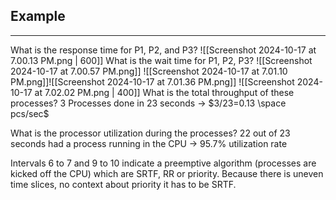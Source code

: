 ## Example
____
What is the response time for P1, P2, and P3?
![[Screenshot 2024-10-17 at 7.00.13 PM.png | 600]] 
What is the wait time for P1, P2, P3?
![[Screenshot 2024-10-17 at 7.00.57 PM.png]]
![[Screenshot 2024-10-17 at 7.01.10 PM.png]]![[Screenshot 2024-10-17 at 7.01.36 PM.png]]
![[Screenshot 2024-10-17 at 7.02.02 PM.png | 400]]
What is the total throughput of these processes?
3 Processes done in 23 seconds -> $3/23=0.13 \space pcs/sec$

What is the processor utilization during the processes?
22 out of 23 seconds had a process running in the CPU -> 95.7% utilization rate

Intervals 6 to 7 and 9 to 10 indicate a preemptive algorithm (processes are kicked off the CPU) which are SRTF, RR or priority. Because there is uneven time slices, no context about priority it has to be SRTF.
